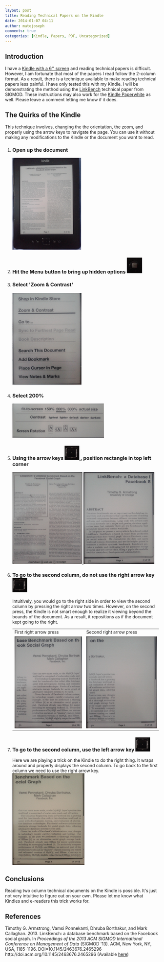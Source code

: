 ```yaml
---
layout: post
title: Reading Technical Papers on the Kindle
date: 2014-01-07 04:11
author: matejoseph
comments: true
categories: [Kindle, Papers, PDF, Uncategorized]
---
```

<h2>Introduction</h2>
I have a <a href="http://www.amazon.com/Kindle-Ereader-ebook-reader/dp/B007HCCNJU">Kindle with a 6'' screen</a> and reading technical papers is difficult. However, I am fortunate that most of the papers I read follow the 2-column format. As a result, there is a technique available to make reading technical papers less painful. I have only tested this with my Kindle. I will be demonstrating the method using the <a href="http://people.cs.uchicago.edu/~tga/pubs/sigmod-linkbench-2013.pdf" target="_blank">LinkBench</a> technical paper from SIGMOD. These instructions may also work for the <a href="http://www.amazon.com/gp/product/B00AWH595M/ref=as_li_ss_tl?ie=UTF8&amp;camp=1789&amp;creative=390957&amp;creativeASIN=B00AWH595M&amp;linkCode=as2&amp;tag=josmat0a-20">Kindle Paperwhite</a><img class="guunnzjwgwduriapmbce xuydnvuboswgclptwrso" style="border:none !important;margin:0!important;" alt="" src="http://ir-na.amazon-adsystem.com/e/ir?t=josmat0a-20&amp;l=as2&amp;o=1&amp;a=B00AWH595M" width="1" height="1" border="0" /> as well. Please leave a comment letting me know if it does.
<h2>The Quirks of the Kindle</h2>
This technique involves, changing the the orientation, the zoom, and properly using the arrow keys to navigate the page. You can use it without making any modifications to the Kindle or the document you want to read.
<ol>
	<li>
		<h3>Open up the document</h3>
		<a href="/assets/20140105_kindle.jpg">
			<img class="alignnone size-medium wp-image-211" alt="20140105_112103" src="/assets/20140105_kindle.jpg" width="225" height="300" />
		</a>
	</li>
	<li>
		<h3>Hit the Menu button to bring up hidden options
			<a href="/assets/20140105_menubtn.jpg">
				<img class="alignnone size-full wp-image-213" alt="menubtn" src="/assets/20140105_menubtn.jpg" width="50"/>
			</a>
		</h3>
	</li>
	<li>
		<h3>Select 'Zoom &amp; Contrast'</h3>
		<a href="/assets/20140105_zoom_constrat.jpg">
			<img class="alignnone size-medium wp-image-218" alt="20140105_112243" src="/assets/20140105_zoom_constrat.jpg" width="226" height="300" />
		</a>
	</li>
	<li>
		<h3>Select 200%</h3>
		<a href="/assets/20140105_fit_to_screen.jpg">
			<img class="alignnone size-medium wp-image-219" alt="20140105_112629" src="/assets/20140105_fit_to_screen.jpg" width="300" height="112" />
		</a>
	</li>
	<li>
		<h3>
			Using the arrow keys
			<a href="/assets/20140105_arrow.jpg">
				<img class="alignnone  wp-image-229" alt="arrow" src="/assets/20140105_arrow.jpg" width="48" height="46" />
			</a>
			, position rectangle in top left corner
		</h3>
		<a href="/assets/20140105_before_zoom.jpg">
			<img class="alignnone size-medium wp-image-220" alt="20140105_112653" src="/assets/20140105_before_zoom.jpg" width="229" height="300" />
		</a>
		<a href="/assets/20140105_after_zoom.jpg">
			<img class="alignnone size-medium wp-image-221" alt="20140105_112710" src="/assets/20140105_after_zoom.jpg" width="232" height="300" />
		</a>
	</li>
	<li>
		<h3>To go to the second column, <b>do not</b> use the right arrow key 
			<a href="/assets/20140105_arrow.jpg">
				<img alt="arrow" src="/assets/20140105_arrow.jpg" width="48" height="46" />
			</a>
		</h3>
		Intuitively, you would go to the right side in order to view the second column
		by pressing the right arrow two times. However, on the second press, the Kindle
		is not smart enough to realize it viewing beyond the bounds of the document. As
		a result, it repositions as if the document kept going to the right.
		<table>
			<tbody>
				<tr>
					<td>First right arrow press</td>
					<td>Second right arrow press</td>
				</tr>
				<tr>
					<td>
						<a href="/assets/20140105_first_right_press.jpg">
							<img class="alignnone size-medium wp-image-222" alt="first right press" src="/assets/20140105_first_right_press.jpg" width="226" height="300" />
						</a>
					</td>
					<td>
						<a href="/assets/20140105_second_right_press.jpg">
							<img class="alignnone size-medium wp-image-223" alt="second right press" src="/assets/20140105_second_right_press.jpg" width="235" height="300" />
						</a>
					</td>
				</tr>
			</tbody>
		</table>
	</li>
	<li>
		<h3>To go to the second column, use the left arrow key 
			<a href="/assets/20140105_arrow.jpg">
				<img alt="arrow" src="/assets/20140105_arrow.jpg" width="48" height="46" />
			</a>
		</h3>
		Here we are playing a trick on the Kindle to do the right thing. It wraps
		around and properly displays the second column. To go back to the first column
		we need to use the right arrow key.
		<a href="/assets/20140105_pressing_left.jpg">
			<img class="alignnone size-medium wp-image-224" alt="20140105_112742" src="/assets/20140105_pressing_left.jpg" width="236" height="300" />
		</a>
	</li>
</ol>
<h2>Conclusions</h2>
Reading two column technical documents on the Kindle is possible. It's just not very intuitive to figure out on your own. Please let me know what Kindles and e-readers this trick works for.
<h2>References</h2>
Timothy G. Armstrong, Vamsi Ponnekanti, Dhruba Borthakur, and Mark Callaghan. 2013. LinkBench: a database benchmark based on the Facebook social graph. In <em>Proceedings of the 2013 ACM SIGMOD International Conference on Management of Data</em> (SIGMOD '13). ACM, New York, NY, USA, 1185-1196. DOI=10.1145/2463676.2465296 http://doi.acm.org/10.1145/2463676.2465296 (Available <a href="http://people.cs.uchicago.edu/~tga/pubs/sigmod-linkbench-2013.pdf" target="_blank">here</a>)
